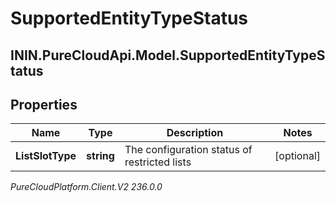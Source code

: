 # SupportedEntityTypeStatus

## ININ.PureCloudApi.Model.SupportedEntityTypeStatus

## Properties

|Name | Type | Description | Notes|
|------------ | ------------- | ------------- | -------------|
| **ListSlotType** | **string** | The configuration status of restricted lists | [optional] |



_PureCloudPlatform.Client.V2 236.0.0_
